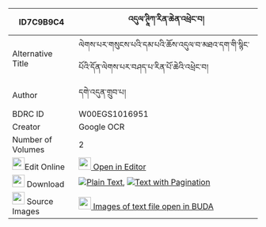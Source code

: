 |ID7C9B9C4|འདུལ་ཊཱིཀ་རིན་ཆེན་འཕྲེང་བ། 
| --- | --- 
|Alternative Title |ལེགས་པར་གསུངས་པའི་དམ་པའི་ཆོས་འདུལ་བ་མཐའ་དག་གི་སྙིང་པོའི་དོན་ལེགས་པར་བཤད་པ་རིན་པོ་ཆེའི་འཕྲེང་བ།
|Author| དགེ་འདུན་གྲུབ་པ།
|BDRC ID | W00EGS1016951
|Creator | Google OCR
|Number of Volumes| 2
|<img width="25" src="https://img.icons8.com/color/25/000000/edit-property.png">Edit Online| [<img width="25" src="https://avatars.githubusercontent.com/u/45091458?s=200&v=4"> Open in Editor](http://editor.openpecha.org/ID7C9B9C4)
|<img width="25" src="https://img.icons8.com/fluent/48/000000/download-2.png"/>  Download | [![](https://img.icons8.com/color/20/000000/txt.png)Plain Text](https://github.com/Openpecha/ID7C9B9C4/releases/download/v1/dul_tika(?)_rinchen_trengwa_plain_ID7C9B9C4.zip), [![](https://img.icons8.com/color/20/000000/txt.png)Text with Pagination](https://github.com/Openpecha/ID7C9B9C4/releases/download/v1/dul_tika(?)_rinchen_trengwa_pages_ID7C9B9C4.zip)
|<img width="25" src="https://img.icons8.com/plasticine/100/000000/pictures-folder.png"/>  Source Images | [<img width="25" src="https://library.bdrc.io/icons/BUDA-small.svg"> Images of text file open in BUDA](https://library.bdrc.io/show/bdr:W00EGS1016951)